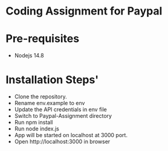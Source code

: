 # Coding Assignment for Paypal
# Pre-requisites
* Nodejs 14.8

# Installation Steps'

* Clone the repository.
* Rename env.example to env
* Update the API credentials in env file
* Switch to Paypal-Assignment directory
* Run npm install
* Run node index.js
* App will be started on localhost at 3000 port.
* Open http://localhost:3000 in browser

